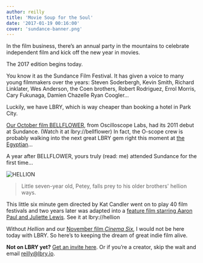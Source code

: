 ```yaml
---
author: reilly
title: 'Movie Soup for the Soul'
date: '2017-01-19 00:16:00'
cover: 'sundance-banner.png'
---
```

In the film business, there’s an annual party in the mountains to celebrate independent film and kick off the new year in movies.

The 2017 edition begins today.

You know it as the Sundance Film Festival. It has given a voice to many young filmmakers over the years: Steven Soderbergh, Kevin Smith, Richard Linklater, Wes Anderson, the Coen brothers, Robert Rodriguez, Errol Morris, Cary Fukunaga, Damien Chazelle Ryan Coogler…

Luckily, we have LBRY, which is way cheaper than booking a hotel in Park City.

[Our October film BELLFLOWER](https://lbry.io/news/bellflower-movie), from Oscilloscope Labs, had its 2011 debut at Sundance. (Watch it at lbry://bellflower) In fact, the O-scope crew is probably walking into the next great LBRY gem right this moment at [the Egyptian](https://www.visitparkcity.com/listing/egyptian-theatre/15000/)...

A year after BELLFLOWER, yours truly (read: me) attended Sundance for the first time...

![HELLION](/img/news/sundance-inline.jpg)

>Little seven-year old, Petey, falls prey to his older brothers' hellion ways.

This little six minute gem directed by Kat Candler went on to play 40 film festivals and two years later was adapted into a [feature film starring Aaron Paul and Juliette Lewis](http://www.imdb.com/title/tt3186318/). See it at lbry://hellion

Without *Hellion* and our [November film *Cinema Six*](https://lbry.io/news/singletree), I would not be here today with LBRY. So here’s to keeping the dream of great indie film alive.

**Not on LBRY yet?** [Get an invite here](https://lbry.io/get). Or if you’re a creator, skip the wait and email reilly@lbry.io.
